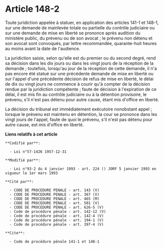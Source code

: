# Article 148-2

Toute juridiction appelée à statuer, en application des articles 141-1 et 148-1, sur une demande de mainlevée totale ou
partielle du contrôle judiciaire ou sur une demande de mise en liberté se prononce après audition du ministère public, du
prévenu ou de son avocat ; le prévenu non détenu et son avocat sont convoqués, par lettre recommandée, quarante-huit heures
au moins avant la date de l'audience.

La juridiction saisie, selon qu'elle est du premier ou du second degré, rend sa décision dans les dix jours ou dans les vingt
jours de la réception de la demande ; toutefois, lorsqu'au jour de la réception de cette demande, il n'a pas encore été
statué sur une précédente demande de mise en liberté ou sur l'appel d'une précédente décision de refus de mise en liberté, le
délai de dix ou vingt jours ne commence à courir qu'à compter de la décision rendue par la juridiction compétente ; faute de
décision à l'expiration de ce délai, il est mis fin au contrôle judiciaire ou à la détention provisoire, le prévenu, s'il
n'est pas détenu pour autre cause, étant mis d'office en liberté.

La décision du tribunal est immédiatement exécutoire nonobstant appel ; lorsque le prévenu est maintenu en détention, la cour
se prononce dans les vingt jours de l'appel, faute de quoi le prévenu, s'il n'est pas détenu pour autre cause, est mis
d'office en liberté.

**Liens relatifs à cet article**

	**Codifié par**:

	  - Loi n°57-1426 1957-12-31

	**Modifié par**:

	  - Loi n°93-2 du 4 janvier 1993 - art. 224 () JORF 5 janvier 1993 en vigueur le 1er mars 1993

	**Cité par**:

	  - CODE DE PROCEDURE PENALE - art. 143 (V)
	  - CODE DE PROCEDURE PENALE - art. 367 (V)
	  - CODE DE PROCEDURE PENALE - art. 465 (M)
	  - CODE DE PROCEDURE PENALE - art. 501 (V)
	  - CODE DE PROCEDURE PENALE - art. 626-5 (V)
	  - Code de procédure pénale - art. 142-12 (V)
	  - Code de procédure pénale - art. 142-4 (V)
	  - Code de procédure pénale - art. 194-1 (V)
	  - Code de procédure pénale - art. 397-4 (V)

	**Cite**:

	  - Code de procédure pénale 141-1 et 148-1
